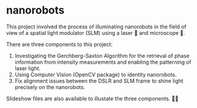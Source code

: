 # nanorobots
This project involved the process of illuminating nanorobots in the field of view of a spatial light modulator (SLM) using a laser 🚨 and microscope 🔬. 

There are three components to this project:
1. Investigating the Gerchberg-Saxton Algorithm for the retrieval of phase information from intensity measurements and enabling the patterning of laser light.
2. Using Computer Vision (OpenCV package) to identity nanorobots.
3. Fix alignment issues between the DSLR and SLM frame to shine light precisely on the nanorobots.

Slideshow files are also available to illustate the three components. 👩‍🔬
